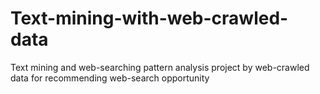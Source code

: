 # Text-mining-with-web-crawled-data
Text mining and web-searching pattern analysis project by web-crawled data for recommending web-search opportunity
